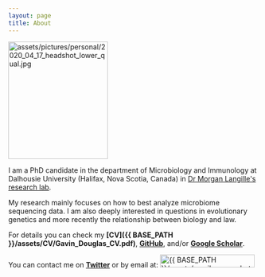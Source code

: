```yaml
---
layout: page
title: About
---
```


<td class="left">
        <img src="{{ BASE_PATH }}/assets/pictures/personal/2020_04_17_headshot_lower_qual.jpg" alt="assets/pictures/personal/2020_04_17_headshot_lower_qual.jpg" title="2020_04_17_headshot_lower_qual" align="middle" height="236" width="200">
</td>

I am a PhD candidate in the department of Microbiology and Immunology at Dalhousie University (Halifax, Nova Scotia, Canada) in [Dr Morgan Langille's research lab](http://morganlangille.com).

My research mainly focuses on how to best analyze microbiome sequencing data. I am also deeply interested in questions in evolutionary genetics and more recently the relationship between biology and law.

For details you can check my **[CV]({{ BASE_PATH }}/assets/CV/Gavin_Douglas_CV.pdf)**, **[GitHub](https://github.com/gavinmdouglas)**, and/or **[Google Scholar](https://scholar.google.ca/citations?hl=en&user=EhhXPUkAAAAJ)**.

You can contact me on **[Twitter](https://twitter.com/gavin_m_douglas)** or by email at: <img src="{{ BASE_PATH }}/assets/gmail_screenshot.jpg" alt="{{ BASE_PATH }}/assets/gmail_screenshot.jpg" title="gmail" width="190" height="26">
